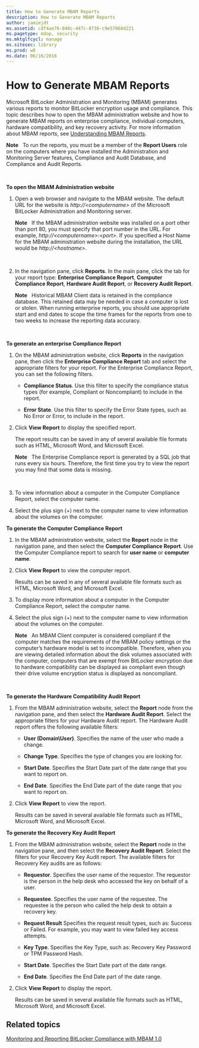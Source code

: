 ```yaml
---
title: How to Generate MBAM Reports
description: How to Generate MBAM Reports
author: jamiejdt
ms.assetid: cdf4ae76-040c-447c-8736-c9e57068d221
ms.pagetype: mdop, security
ms.mktglfcycl: manage
ms.sitesec: library
ms.prod: w8
ms.date: 06/16/2016
---
```



# How to Generate MBAM Reports


Microsoft BitLocker Administration and Monitoring (MBAM) generates various reports to monitor BitLocker encryption usage and compliance. This topic describes how to open the MBAM administration website and how to generate MBAM reports on enterprise compliance, individual computers, hardware compatibility, and key recovery activity. For more information about MBAM reports, see [Understanding MBAM Reports](understanding-mbam-reports-mbam-1.md).

**Note**  
To run the reports, you must be a member of the **Report Users** role on the computers where you have installed the Administration and Monitoring Server features, Compliance and Audit Database, and Compliance and Audit Reports.

 

**To open the MBAM Administration website**

1.  Open a web browser and navigate to the MBAM website. The default URL for the website is *http://&lt;computername&gt;* of the Microsoft BitLocker Administration and Monitoring server.

    **Note**  
    If the MBAM administration website was installed on a port other than port 80, you must specify that port number in the URL. For example, *http://&lt;computername&gt;:&lt;port&gt;*. If you specified a Host Name for the MBAM administration website during the installation, the URL would be *http://&lt;hostname&gt;*.

     

2.  In the navigation pane, click **Reports**. In the main pane, click the tab for your report type: **Enterprise Compliance Report**, **Computer Compliance Report**, **Hardware Audit Report**, or **Recovery Audit Report**.

    **Note**  
    Historical MBAM Client data is retained in the compliance database. This retained data may be needed in case a computer is lost or stolen. When running enterprise reports, you should use appropriate start and end dates to scope the time frames for the reports from one to two weeks to increase the reporting data accuracy.

     

**To generate an enterprise Compliance Report**

1.  On the MBAM administration website, click **Reports** in the navigation pane, then click the **Enterprise Compliance Report** tab and select the appropriate filters for your report. For the Enterprise Compliance Report, you can set the following filters.

    -   **Compliance Status**. Use this filter to specify the compliance status types (for example, Compliant or Noncompliant) to include in the report.

    -   **Error State**. Use this filter to specify the Error State types, such as No Error or Error, to include in the report.

2.  Click **View Report** to display the specified report.

    The report results can be saved in any of several available file formats such as HTML, Microsoft Word, and Microsoft Excel.

    **Note**  
    The Enterprise Compliance report is generated by a SQL job that runs every six hours. Therefore, the first time you try to view the report you may find that some data is missing.

     

3.  To view information about a computer in the Computer Compliance Report, select the computer name.

4.  Select the plus sign (+) next to the computer name to view information about the volumes on the computer.

**To generate the Computer Compliance Report**

1.  In the MBAM administration website, select the **Report** node in the navigation pane, and then select the **Computer Compliance Report**. Use the Computer Compliance report to search for **user name** or **computer name**.

2.  Click **View Report** to view the computer report.

    Results can be saved in any of several available file formats such as HTML, Microsoft Word, and Microsoft Excel.

3.  To display more information about a computer in the Computer Compliance Report, select the computer name.

4.  Select the plus sign (+) next to the computer name to view information about the volumes on the computer.

    **Note**  
    An MBAM Client computer is considered compliant if the computer matches the requirements of the MBAM policy settings or the computer’s hardware model is set to incompatible. Therefore, when you are viewing detailed information about the disk volumes associated with the computer, computers that are exempt from BitLocker encryption due to hardware compatibility can be displayed as compliant even though their drive volume encryption status is displayed as noncompliant.

     

**To generate the Hardware Compatibility Audit Report**

1.  From the MBAM administration website, select the **Report** node from the navigation pane, and then select the **Hardware Audit Report**. Select the appropriate filters for your Hardware Audit report. The Hardware Audit report offers the following available filters:

    -   **User (Domain\\User)**. Specifies the name of the user who made a change.

    -   **Change Type**. Specifies the type of changes you are looking for.

    -   **Start Date**. Specifies the Start Date part of the date range that you want to report on.

    -   **End Date**. Specifies the End Date part of the date range that you want to report on.

2.  Click **View Report** to view the report.

    Results can be saved in several available file formats such as HTML, Microsoft Word, and Microsoft Excel.

**To generate the Recovery Key Audit Report**

1.  From the MBAM administration website, select the **Report** node in the navigation pane, and then select the **Recovery Audit Report**. Select the filters for your Recovery Key Audit report. The available filters for Recovery Key audits are as follows:

    -   **Requestor**. Specifies the user name of the requestor. The requestor is the person in the help desk who accessed the key on behalf of a user.

    -   **Requestee**. Specifies the user name of the requestee. The requestee is the person who called the help desk to obtain a recovery key.

    -   **Request Result** Specifies the request result types, such as: Success or Failed. For example, you may want to view failed key access attempts.

    -   **Key Type**. Specifies the Key Type, such as: Recovery Key Password or TPM Password Hash.

    -   **Start Date**. Specifies the Start Date part of the date range.

    -   **End Date**. Specifies the End Date part of the date range.

2.  Click **View Report** to display the report.

    Results can be saved in several available file formats such as HTML, Microsoft Word, and Microsoft Excel.

## Related topics


[Monitoring and Reporting BitLocker Compliance with MBAM 1.0](monitoring-and-reporting-bitlocker-compliance-with-mbam-10.md)

 

 





